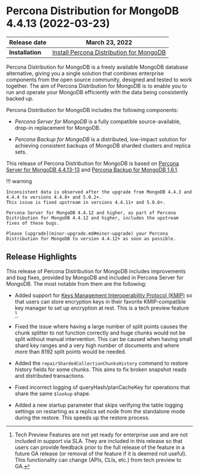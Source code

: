 # Percona Distribution for MongoDB 4.4.13 (2022-03-23)

| **Release date** |  March 23, 2022  |
| ---------------- | ------------------ |
| **Installation** | [Install Percona Distribution for MongoDB](installation.md)|

Percona Distribution for MongoDB is a freely available MongoDB database alternative, giving you a single solution that combines enterprise components from the open source community, designed and tested to work together. The aim of Percona Distribution for MongoDB is to enable you to run and operate your
MongoDB efficiently with the data being consistently backed up.

Percona Distribution for MongoDB includes the following components:

* *Percona Server for MongoDB* is a fully compatible source-available, drop-in replacement
for MongoDB.

* *Percona Backup for MongoDB* is a distributed, low-impact solution for achieving
consistent backups of MongoDB sharded clusters and replica sets.

This release of Percona Distribution for MongoDB is based on [Percona Server for MongoDB 4.4.13-13](https://docs.percona.com/percona-server-for-mongodb/4.4/release_notes/4.4.13-13.html) and [Percona Backup for MongoDB 1.6.1](https://docs.percona.com/percona-backup-mongodb/release-notes/1.6.1.html).

!!! warning

    Inconsistent data is observed after the upgrade from MongoDB 4.4.3 and 4.4.4 to versions 4.4.8+ and 5.0.2+.
    This issue is fixed upstream in versions 4.4.11+ and 5.0.6+.

    Percona Server for MongoDB 4.4.12 and higher, as part of Percona Distribution for MongoDB 4.4.12 and higher, includes the upstream fixes of these bugs.

    Please [upgrade](minor-upgrade.md#minor-upgrade) your Percona Distribution for MongoDB to version 4.4.12+ as soon as possible.

## Release Highlights

This release of Percona Distribution for MongoDB includes improvements and bug fixes, provided by MongoDB and included in Percona Server for MongoDB. The most notable from  them are the following:

* Added support for [Keys Management Interoperability Protocol (KMIP)](https://docs.percona.com/percona-server-for-mongodb/4.4/kmip.html) so that users can store encryption keys in their favorite KMIP-compatible key manager to set up encryption at rest. This is a tech preview feature [^1].

* Fixed the issue where having a large number of split points causes the chunk splitter to not function correctly and huge chunks would not be split without manual intervention. This can be caused when having small shard key ranges and a very high number of documents and where more than 8192 split points would be needed.

* Added the `repairShardedCollectionChunksHistory` command to restore history fields for some chunks. This aims to fix broken snapshot reads and distributed transactions.

* Fixed incorrect logging of queryHash/planCacheKey for operations that share the same `$lookup` shape.

* Added a new startup parameter that skips verifying the table logging settings on restarting as a replica set node from the standalone mode during the restore. This speeds up the restore process.

[^1]: Tech Preview Features are not yet ready for enterprise use and are not included in support via SLA. They are included in this release so that users can provide feedback prior to the full release of the feature in a future GA release (or removal of the feature if it is deemed not useful). This functionality can change (APIs, CLIs, etc.) from tech preview to GA.